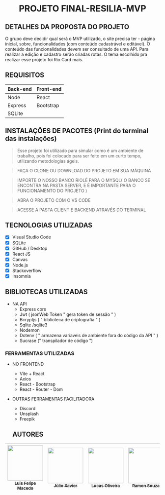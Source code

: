 <h1 align="center">PROJETO FINAL-RESILIA-MVP</h1>


## DETALHES DA PROPOSTA DO PROJETO
O grupo deve decidir qual será o MVP utilizado, o site precisa ter - página inicial, sobre, funcionalidades (com conteúdo cadastrável e editável). O conteúdo das funcionalidades devem ser consultado de uma API. Para realizar a edição e cadastro serão criadas rotas. 
O tema escolhido pra realizar esse projeto foi Rio Card mais.

## REQUISITOS

| Back-end   | Front-end |
| ---        | ---         |
| Node       |     React   |
| Express    |   Bootstrap |
| SQLite     |             |
 
 
## INSTALAÇÕES DE PACOTES (Print do terminal das instalações)

> Esse projeto foi utilizado para simular como é um ambiente de trabalho, pois foi colocado para ser feito em um curto tempo, utilizando metodologias ágeis.

> FAÇA O CLONE OU DOWNLOAD DO PROJETO EM SUA MÁQUINA

> IMPORTE O NOSSO BANCO RIOLÉ PARA O MYSQL( O BANCO SE ENCONTRA NA PASTA SERVER, E É IMPORTANTE PARA O FUNCIONAMENTO DO PROJETO )

> ABRA O PROJETO COM O VS CODE

> ACESSE A PASTA CLIENT E BACKEND ATRAVÉS DO TERMINAL

## TECNOLOGIAS UTILIZADAS
- [X] Visual Studio Code
- [X] SQLite 
- [X] GitHub / Desktop
- [X] React JS
- [X] Canvas
- [X] Node.js
- [X] Stackoverflow 
- [X] Insomnia  

## BIBLIOTECAS UTILIZADAS
- NA API
  - Express cors
  - Jwt ( jsonWeb Token " gera token de sessão " )
  - Bcryptjs ( " biblioteca de criptografia " )
  - Sqlite /sqlite3
  - Nodemon
  - Dotenv ( " armazena variaveis de ambiente fora do código da API " )
  - Sucrase (" transpilador de código ")


### FERRAMENTAS UTILIZADAS 
- NO FRONTEND
  - Vite + React 
  - Axios  
  - React - Bootstrap 
  - React - Router - Dom 

- OUTRAS FERRAMENTAS FACILITADORA
  - Discord 
  - Unsplash 
  - Freepik
  
  ## AUTORES
| [<img src="https://github.com/squad2-devweb/Projeto-Final-Resilia-MVP/blob/main/FotoSquad2/LuisFelipeM..jpg" width=115><br><sub> Luis Felipe Macedo </sub>](https://github.com/LuisDevLipe) |  [<img src="https://github.com/squad2-devweb/Projeto-Final-Resilia-MVP/blob/main/FotoSquad2/J%C3%BAlioXavier.jpg" width=115><br><sub> Júlio Xavier </sub>](https://github.com/Julioxli) |  [<img src="https://github.com/squad2-devweb/Projeto-Final-Resilia-MVP/blob/main/FotoSquad2/LucasOliveira.jpg" width=115><br><sub>Lucas Oliveira</sub>](https://github.com/LzLuscas) |  [<img src="https://github.com/squad2-devweb/Projeto-Final-Resilia-MVP/blob/main/FotoSquad2/RamonSolfer.jpg" width=115><br><sub>Ramon Souza</sub>](https://github.com/ramonsolfer) |  [<img src="https://github.com/squad2-devweb/Projeto-Final-Resilia-MVP/blob/main/FotoSquad2/EmanuellaBrito.jpeg" width=115><br><sub>Emanuella Brito</sub>](https://github.com/MBrito0) |  [<img src="https://github.com/squad2-devweb/Projeto-Final-Resilia-MVP/blob/main/FotoSquad2/VivianeMoreira.jpg" width=115><br><sub>Viviane Moreira</sub>](https://github.com/vivianefrts) |
| --- | --- | --- | --- | --- | --- | 

